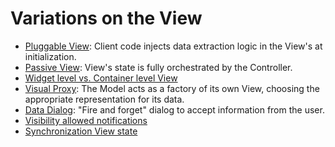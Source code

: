# Variations on the View

   * [Pluggable View](pluggable_view.md): Client code injects data extraction logic in the View's at initialization.  
   * [Passive View](passive_view.md): View's state is fully orchestrated by the Controller.
   * [Widget level vs. Container level View](18_widget_level_container_level.md)
   * [Visual Proxy](visual_proxy.md): The Model acts as a factory of its own View, choosing the appropriate 
                                      representation for its data.
   * [Data Dialog](data_dialog.md): "Fire and forget" dialog to accept information from the user.
   * [Visibility allowed notifications](41_visibility_allowed_notifications.md)
   * [Synchronization View state](46_synchronization_view_state.md)
